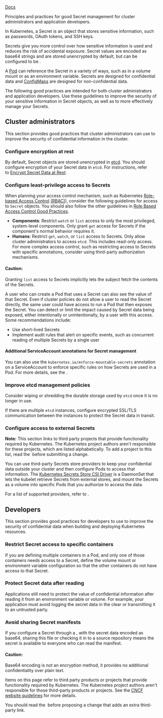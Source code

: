 [Docs](https://kubernetes.io/docs/concepts/security/secrets-good-practices/)

Principles and practices for good Secret management for cluster administrators and application developers.

In Kubernetes, a Secret is an object that stores sensitive information, such as passwords, OAuth tokens, and SSH keys.

Secrets give you more control over how sensitive information is used and reduces the risk of accidental exposure. Secret values are encoded as base64 strings and are stored unencrypted by default, but can be configured to be [](https://kubernetes.io/docs/tasks/administer-cluster/encrypt-data/#ensure-all-secrets-are-encrypted).

A [Pod](../Workloads/Pod.md) can reference the Secret in a variety of ways, such as in a volume mount or as an environment variable. Secrets are designed for confidential data and [ConfigMaps](https://kubernetes.io/docs/tasks/configure-pod-container/configure-pod-configmap/) are designed for non-confidential data.

The following good practices are intended for both cluster administrators and application developers. Use these guidelines to improve the security of your sensitive information in Secret objects, as well as to more effectively manage your Secrets.

## Cluster administrators[](https://kubernetes.io/docs/concepts/security/secrets-good-practices/#cluster-administrators)

This section provides good practices that cluster administrators can use to improve the security of confidential information in the cluster.

### Configure encryption at rest[](https://kubernetes.io/docs/concepts/security/secrets-good-practices/#configure-encryption-at-rest)

By default, Secret objects are stored unencrypted in [etcd](https://kubernetes.io/docs/tasks/administer-cluster/configure-upgrade-etcd/). You should configure encryption of your Secret data in `etcd`. For instructions, refer to [Encrypt Secret Data at Rest](https://kubernetes.io/docs/tasks/administer-cluster/encrypt-data/).

### Configure least-privilege access to Secrets[](https://kubernetes.io/docs/concepts/security/secrets-good-practices/#least-privilege-secrets)

When planning your access control mechanism, such as Kubernetes [Role-based Access Control](https://kubernetes.io/docs/reference/access-authn-authz/rbac/) [(RBAC)](RBAC)), consider the following guidelines for access to `Secret` objects. You should also follow the other guidelines in [Role Based Access Control Good Practices](Role%20Based%20Access%20Control%20Good%20Practices.md).

- **Components**: Restrict `watch` or `list` access to only the most privileged, system-level components. Only grant `get` access for Secrets if the component's normal behavior requires it.
- **Humans**: Restrict `get`, `watch`, or `list` access to Secrets. Only allow cluster administrators to access `etcd`. This includes read-only access. For more complex access control, such as restricting access to Secrets with specific annotations, consider using third-party authorization mechanisms.

#### Caution:

Granting `list` access to Secrets implicitly lets the subject fetch the contents of the Secrets.

A user who can create a Pod that uses a Secret can also see the value of that Secret. Even if cluster policies do not allow a user to read the Secret directly, the same user could have access to run a Pod that then exposes the Secret. You can detect or limit the impact caused by Secret data being exposed, either intentionally or unintentionally, by a user with this access. Some recommendations include:

- Use short-lived Secrets
- Implement audit rules that alert on specific events, such as concurrent reading of multiple Secrets by a single user

#### Additional ServiceAccount annotations for Secret management[](https://kubernetes.io/docs/concepts/security/secrets-good-practices/#additional-serviceaccount-annotations-for-secret-management)

You can also use the `kubernetes.io/enforce-mountable-secrets` annotation on a ServiceAccount to enforce specific rules on how Secrets are used in a Pod. For more details, see the [](https://kubernetes.io/docs/reference/labels-annotations-taints/#enforce-mountable-secrets).

### Improve etcd management policies[](https://kubernetes.io/docs/concepts/security/secrets-good-practices/#improve-etcd-management-policies)

Consider wiping or shredding the durable storage used by `etcd` once it is no longer in use.

If there are multiple `etcd` instances, configure encrypted SSL/TLS communication between the instances to protect the Secret data in transit.

### Configure access to external Secrets[](https://kubernetes.io/docs/concepts/security/secrets-good-practices/#configure-access-to-external-secrets)

**Note:** This section links to third party projects that provide functionality required by Kubernetes. The Kubernetes project authors aren't responsible for these projects, which are listed alphabetically. To add a project to this list, read the [](https://kubernetes.io/docs/contribute/style/content-guide/#third-party-content) before submitting a change. [](https://kubernetes.io/docs/concepts/security/secrets-good-practices/#third-party-content-disclaimer)

You can use third-party Secrets store providers to keep your confidential data outside your cluster and then configure Pods to access that information. The [Kubernetes Secrets Store CSI Driver](https://secrets-store-csi-driver.sigs.k8s.io/) is a DaemonSet that lets the kubelet retrieve Secrets from external stores, and mount the Secrets as a volume into specific Pods that you authorize to access the data.

For a list of supported providers, refer to [](https://secrets-store-csi-driver.sigs.k8s.io/concepts.html#provider-for-the-secrets-store-csi-driver).

## Developers[](https://kubernetes.io/docs/concepts/security/secrets-good-practices/#developers)

This section provides good practices for developers to use to improve the security of confidential data when building and deploying Kubernetes resources.

### Restrict Secret access to specific containers[](https://kubernetes.io/docs/concepts/security/secrets-good-practices/#restrict-secret-access-to-specific-containers)

If you are defining multiple containers in a Pod, and only one of those containers needs access to a Secret, define the volume mount or environment variable configuration so that the other containers do not have access to that Secret.

### Protect Secret data after reading[](https://kubernetes.io/docs/concepts/security/secrets-good-practices/#protect-secret-data-after-reading)

Applications still need to protect the value of confidential information after reading it from an environment variable or volume. For example, your application must avoid logging the secret data in the clear or transmitting it to an untrusted party.

### Avoid sharing Secret manifests[](https://kubernetes.io/docs/concepts/security/secrets-good-practices/#avoid-sharing-secret-manifests)

If you configure a Secret through a [](https://kubernetes.io/docs/reference/glossary/?all=true#term-manifest), with the secret data encoded as base64, sharing this file or checking it in to a source repository means the secret is available to everyone who can read the manifest.

#### Caution:

Base64 encoding is _not_ an encryption method, it provides no additional confidentiality over plain text.

Items on this page refer to third party products or projects that provide functionality required by Kubernetes. The Kubernetes project authors aren't responsible for those third-party products or projects. See the [CNCF website guidelines](https://github.com/cncf/foundation/blob/master/website-guidelines.md) for more details.

You should read the [](https://kubernetes.io/docs/contribute/style/content-guide/#third-party-content) before proposing a change that adds an extra third-party link.